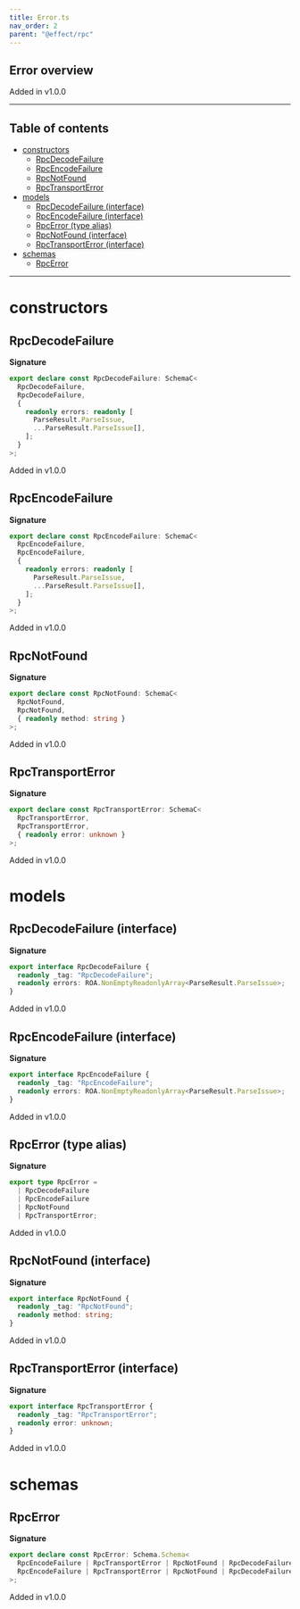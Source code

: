 ```yaml
---
title: Error.ts
nav_order: 2
parent: "@effect/rpc"
---
```


## Error overview

Added in v1.0.0

---

<h2 class="text-delta">Table of contents</h2>

- [constructors](#constructors)
  - [RpcDecodeFailure](#rpcdecodefailure)
  - [RpcEncodeFailure](#rpcencodefailure)
  - [RpcNotFound](#rpcnotfound)
  - [RpcTransportError](#rpctransporterror)
- [models](#models)
  - [RpcDecodeFailure (interface)](#rpcdecodefailure-interface)
  - [RpcEncodeFailure (interface)](#rpcencodefailure-interface)
  - [RpcError (type alias)](#rpcerror-type-alias)
  - [RpcNotFound (interface)](#rpcnotfound-interface)
  - [RpcTransportError (interface)](#rpctransporterror-interface)
- [schemas](#schemas)
  - [RpcError](#rpcerror)

---

# constructors

## RpcDecodeFailure

**Signature**

```ts
export declare const RpcDecodeFailure: SchemaC<
  RpcDecodeFailure,
  RpcDecodeFailure,
  {
    readonly errors: readonly [
      ParseResult.ParseIssue,
      ...ParseResult.ParseIssue[],
    ];
  }
>;
```

Added in v1.0.0

## RpcEncodeFailure

**Signature**

```ts
export declare const RpcEncodeFailure: SchemaC<
  RpcEncodeFailure,
  RpcEncodeFailure,
  {
    readonly errors: readonly [
      ParseResult.ParseIssue,
      ...ParseResult.ParseIssue[],
    ];
  }
>;
```

Added in v1.0.0

## RpcNotFound

**Signature**

```ts
export declare const RpcNotFound: SchemaC<
  RpcNotFound,
  RpcNotFound,
  { readonly method: string }
>;
```

Added in v1.0.0

## RpcTransportError

**Signature**

```ts
export declare const RpcTransportError: SchemaC<
  RpcTransportError,
  RpcTransportError,
  { readonly error: unknown }
>;
```

Added in v1.0.0

# models

## RpcDecodeFailure (interface)

**Signature**

```ts
export interface RpcDecodeFailure {
  readonly _tag: "RpcDecodeFailure";
  readonly errors: ROA.NonEmptyReadonlyArray<ParseResult.ParseIssue>;
}
```

Added in v1.0.0

## RpcEncodeFailure (interface)

**Signature**

```ts
export interface RpcEncodeFailure {
  readonly _tag: "RpcEncodeFailure";
  readonly errors: ROA.NonEmptyReadonlyArray<ParseResult.ParseIssue>;
}
```

Added in v1.0.0

## RpcError (type alias)

**Signature**

```ts
export type RpcError =
  | RpcDecodeFailure
  | RpcEncodeFailure
  | RpcNotFound
  | RpcTransportError;
```

Added in v1.0.0

## RpcNotFound (interface)

**Signature**

```ts
export interface RpcNotFound {
  readonly _tag: "RpcNotFound";
  readonly method: string;
}
```

Added in v1.0.0

## RpcTransportError (interface)

**Signature**

```ts
export interface RpcTransportError {
  readonly _tag: "RpcTransportError";
  readonly error: unknown;
}
```

Added in v1.0.0

# schemas

## RpcError

**Signature**

```ts
export declare const RpcError: Schema.Schema<
  RpcEncodeFailure | RpcTransportError | RpcNotFound | RpcDecodeFailure,
  RpcEncodeFailure | RpcTransportError | RpcNotFound | RpcDecodeFailure
>;
```

Added in v1.0.0
